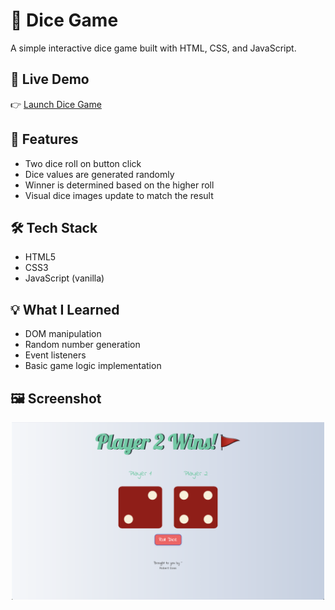 # 🎲 Dice Game

A simple interactive dice game built with HTML, CSS, and JavaScript.

## 🚀 Live Demo

👉 [Launch Dice Game](https://cossrca.github.io/Dice-Game/)


## 🚀 Features

- Two dice roll on button click
- Dice values are generated randomly
- Winner is determined based on the higher roll
- Visual dice images update to match the result

## 🛠️ Tech Stack

- HTML5
- CSS3
- JavaScript (vanilla)

## 💡 What I Learned

- DOM manipulation
- Random number generation
- Event listeners
- Basic game logic implementation

## 🖼️ Screenshot
<p align="center">
  <img src="images/Dice-game-screenshot.png" alt="Screenshot of Dice Game" width="500"/>
</p>

